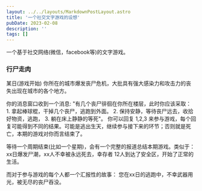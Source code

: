 ```yaml
---
layout: ../../layouts/MarkdownPostLayout.astro
title: '一个社交文字游戏的设想'
pubDate: 2023-02-08
description: ''
tags: []
---
```


一个基于社交网络(微信，facebook等)的文字游戏。

### 行尸走肉
某日(游戏开始) 你所在的城市爆发丧尸危机，大批具有强大感染力和攻击力的丧失出现在城市的各个地方。

你的消息窗口收到一个消息: "有几个丧尸徘徊在你所在楼层，此时你应该采取： 1. 拿起棒球棍，干掉几个丧尸，逃跑到外面。 2. 保持安静，等待丧尸远去，收拾好物资，逃跑， 3. 躺在床上静静的等死"。
你可以回复 1,2,3 来参与游戏，每个回复可能得到不同的结果。可能是逃出生天，继续参与接下来的环节；否则就是死亡，本期的游戏对你而言结束了。

等待一个周期结束(比如一个星期)，会有一个完整的报道总结本期游戏。类似于：xx日爆发尸潮，xx人不幸被永远死去，幸存者 12人到达了安全区，开始了正常的生活。

而对于参与游戏的每个人都一个汇报性的故事： 您在xx日的逃跑中，不幸武器用光，被无尽的丧尸吞没。